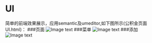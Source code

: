 # UI

简单的前端效果展示，应用semantic及umeditor,如下图所示(公积金页面UI.html)：
###页面
![Image text](https://raw.githubusercontent.com/zhangyuanliang/UI/img/master/img_1.jpg)
###菜单
![Image text](https://raw.githubusercontent.com/zhangyuanliang/UI/img/master/img_2.jpg)
###添加
![Image text](https://raw.githubusercontent.com/zhangyuanliang/UI/img/master/img_3.jpg)
